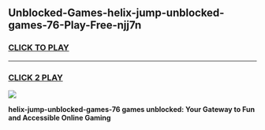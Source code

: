 
## Unblocked-Games-helix-jump-unblocked-games-76-Play-Free-njj7n
<h3>
<a href="https://premium76.site?title=helix-jump-unblocked-games-76&ref=19M">CLICK TO PLAY</a></h3>
<hr>

<h3>
<a href="https://premium76.site?title=helix-jump-unblocked-games-76&ref=19M">CLICK 2 PLAY</a>
  
</h3>

<a href="https://premium76.site?title=helix-jump-unblocked-games-76&ref=19M"><img src="https://clearcache.store/games.png"></a>


**helix-jump-unblocked-games-76 games unblocked: Your Gateway to Fun and Accessible Online Gaming**
